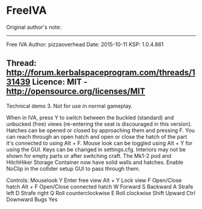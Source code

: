# FreeIVA
Original author's note:

-------------------------------------------------------------
 Free IVA
 Author:    pizzaoverhead
 Date:      2015-10-11
 KSP:       1.0.4.861

 Thread:    http://forum.kerbalspaceprogram.com/threads/131439
 Licence:   MIT - http://opensource.org/licenses/MIT
-------------------------------------------------------------

Technical demo 3. Not for use in normal gameplay.

When in IVA, press Y to switch between the buckled (standard) and unbucked (free) views (re-entering the seat is discouraged in this version). Hatches can be opened or closed by approaching them and pressing F. You can reach through an open hatch and open or close the hatch of the part it's connected to using Alt + F. Mouse look can be toggled using Alt + Y for using the GUI. Keys can be changed in settings.cfg. Interiors may not be shown for empty parts or after switching craft. The Mk1-2 pod and HitchHiker Storage Container now have solid walls and hatches. Enable NoClip in the collider setup GUI to pass through them.

Controls:
Mouselook
Y	Enter free view
Alt + Y	Lock view
F	Open/Close hatch
Alt + F	Open/Close connected hatch
W	Forward
S	Backward
A	Strafe left
D	Strafe right
Q	Roll counterclockwise
E	Roll clockwise
Shift	Upward
Ctrl	Downward
Bugs	Yes
